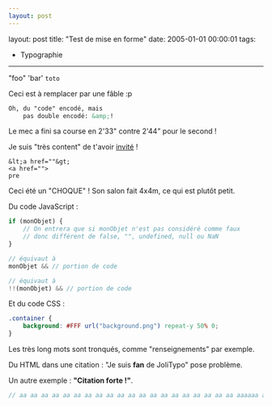 ```yaml
---
layout: post
---
```

layout: post
title: "Test de mise en forme"
date: 2005-01-01 00:00:01
tags:
  - Typographie
---
"foo" 'bar' `toto`

Ceci est à remplacer par une fâble :p

``` html
Oh, du "code" encodé, mais
	pas double encodé: &amp;!
```

Le mec a fini sa course en 2'33" contre 2'44" pour le second !

<!-- more -->

Je suis "très content" de t'avoir <a href="//coucou">invité</a> !

```
&lt;a href=""&gt;
<a href="">
pre
```

Ceci été un "CHOQUE" ! Son salon fait 4x4m, ce qui est plutôt petit.

Du code JavaScript :

``` js
if (monObjet) {
    // On entrera que si monObjet n'est pas considéré comme faux
    // donc différent de false, "", undefined, null ou NaN
}

// équivaut à
monObjet && // portion de code

// équivaut à
!!(monObjet) && // portion de code
```

Et du code CSS :

``` css
.container {
    background: #FFF url("background.png") repeat-y 50% 0;
}
```

Les très long mots sont tronqués, comme "renseignements" par exemple.

Du HTML dans une citation : "Je suis **fan** de JoliTypo" pose problème.

Un autre exemple : **"Citation forte !"**.

``` js
// aa aa aa aa aa aa aa aa aa aa aa aa aa aa aa aa aa aa aa aa aaaaaa a
```
